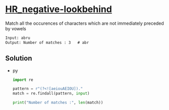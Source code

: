 # [HR_negative-lookbehind](https://www.hackerrank.com/challenges/negative-lookbehind)

Match all the occurences of characters which are not immediately preceded by vowels

```txt
Input: abru
Output: Number of matches : 3   # abr
```

## Solution

* py

  ```py
  import re

  pattern = r"(?<![aeiouAEIOU])."
  match = re.findall(pattern, input)

  print("Number of matches :", len(match))
  ```
